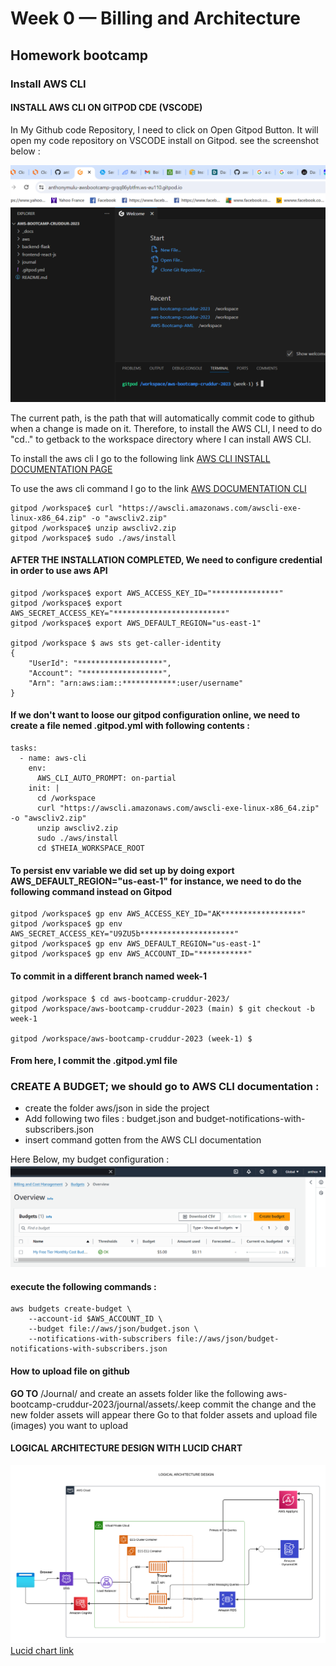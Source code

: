 # Week 0 — Billing and Architecture

## Homework bootcamp

### Install AWS CLI

#### INSTALL AWS CLI ON GITPOD CDE (VSCODE)

In My Github code Repository, I need to click on Open Gitpod Button.
It will open my code repository on VSCODE install on Gitpod. see the screenshot below :

![GITPOD DEV INTERFACE USING VSCODE ONLINE](assets/gitpod_captured.png)

The current path, is the path that will automatically commit code to github when a change is made on it.
Therefore, to install the AWS CLI, I need to do "cd.." to getback to the workspace directory where I can install AWS CLI.

To install the aws cli I go to the following link [AWS CLI INSTALL DOCUMENTATION PAGE](https://docs.aws.amazon.com/cli/latest/userguide/getting-started-install.html) 

To use the aws cli command I go to the link [AWS DOCUMENTATION CLI](https://docs.aws.amazon.com/cli/latest/reference/) 

```
gitpod /workspace$ curl "https://awscli.amazonaws.com/awscli-exe-linux-x86_64.zip" -o "awscliv2.zip"
gitpod /workspace$ unzip awscliv2.zip
gitpod /workspace$ sudo ./aws/install
```
#### AFTER THE INSTALLATION COMPLETED, We need to configure credential in order to use aws API
```
gitpod /workspace$ export AWS_ACCESS_KEY_ID="***************"
gitpod /workspace$ export AWS_SECRET_ACCESS_KEY="*************************"
gitpod /workspace$ export AWS_DEFAULT_REGION="us-east-1"

gitpod /workspace $ aws sts get-caller-identity
{
    "UserId": "*******************",
    "Account": "******************",
    "Arn": "arn:aws:iam::************:user/username"
}
```

#### If we don't want to loose our gitpod configuration online, we need to create a file nemed .gitpod.yml with following contents :
```
tasks:
  - name: aws-cli
    env:
      AWS_CLI_AUTO_PROMPT: on-partial
    init: |
      cd /workspace
      curl "https://awscli.amazonaws.com/awscli-exe-linux-x86_64.zip" -o "awscliv2.zip"
      unzip awscliv2.zip
      sudo ./aws/install
      cd $THEIA_WORKSPACE_ROOT
```

#### To persist env variable we did set up by doing export AWS_DEFAULT_REGION="us-east-1" for instance, we need to do the following command instead on Gitpod
```
gitpod /workspace$ gp env AWS_ACCESS_KEY_ID="AK******************"
gitpod /workspace$ gp env AWS_SECRET_ACCESS_KEY="U9ZU5b*********************"
gitpod /workspace$ gp env AWS_DEFAULT_REGION="us-east-1"
gitpod /workspace$ gp env AWS_ACCOUNT_ID="***********"
```

#### To commit in a different branch named week-1
```
gitpod /workspace $ cd aws-bootcamp-cruddur-2023/
gitpod /workspace/aws-bootcamp-cruddur-2023 (main) $ git checkout -b week-1

gitpod /workspace/aws-bootcamp-cruddur-2023 (week-1) $
```
#### From here, I commit the .gitpod.yml file

### CREATE A BUDGET; we should go to AWS CLI documentation :
- create the folder aws/json in side the project
- Add following two files : budget.json and budget-notifications-with-subscribers.json
- insert command gotten from the AWS CLI documentation

Here Below, my budget configuration :
![MY CONFIGURED BUDGET IN MY AWS ACCOUNT](assets/myAWSbudgetConfiguration.png)

#### execute the following commands :
```
aws budgets create-budget \
    --account-id $AWS_ACCOUNT_ID \
    --budget file://aws/json/budget.json \
    --notifications-with-subscribers file://aws/json/budget-notifications-with-subscribers.json
```
#### How to upload file on github

**GO TO** 
/Journal/ and create an assets folder like the following
aws-bootcamp-cruddur-2023/journal/assets/.keep
commit the change and the new folder assets will appear there
Go to that folder assets and upload file (images) you want to upload

#### LOGICAL ARCHITECTURE DESIGN WITH LUCID CHART

![Cruddur Logical design](assets/LOGICAL_ARCHITECTURE_DESIGN.png)
[Lucid chart link](https://lucid.app/lucidchart/ef0faaca-2246-4470-bf9f-38a2b46441c0/edit?viewport_loc=-1012%2C-1432%2C3840%2C1671%2C0_0&invitationId=inv_c8bcd7a0-7324-453e-8179-761f395bf003)



